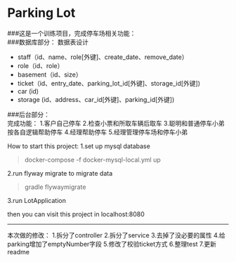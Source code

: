 # Parking Lot
###这是一个训练项目，完成停车场相关功能：  
###数据库部分：
数据表设计  
 *  staff（id、name、role[外键]、create_date、remove_date）  
 *  role（id、role）  
 *  basement（id、size）  
 *  ticket（id、entry_date、parking_lot_id[外键]、storage_id[外键])
 *  car (id)
 *  storage (id、address、car_id[外键]、parking_id[外键])

###后台部分：  
完成功能：
1.客户自己停车 2.检查小票和所取车辆后取车 3.聪明和普通停车小弟按各自逻辑帮助停车 4.经理帮助停车 5.经理管理停车场和停车小弟

How to start this project:
1.set up mysql database
>docker-compose -f docker-mysql-local.yml up

2.run flyway migrate to migrate data
> gradle flywaymigrate

3.run LotApplication

then you can visit this project in localhost:8080


-------------------
本次做的修改：
1.拆分了controller
2.拆分了service
3.去掉了没必要的属性
4.给parking增加了emptyNumber字段
5.修改了校验ticket方式
6.整理test
7.更新readme